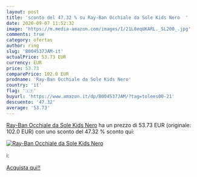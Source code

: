```yaml
---
layout: post
title: 'sconto del 47.32 % su Ray-Ban Occhiale da Sole Kids Nero  '
date: 2020-09-07 11:52:32
image: 'https://m.media-amazon.com/images/I/21L8eqUKARL._SL200_.jpg'
comments: true
category: ofertas
author: ring
slug: 'B004537JAM-it'
actualPrice: 53.73 EUR
currency: EUR
price: 53.73
comparePrice: 102.0 EUR
prodname: 'Ray-Ban Occhiale da Sole Kids Nero'
country: 'it'
flag: '🇮🇹'
buyurl: 'https://www.amazon.it/dp/B004537JAM/?tag=tolees00-21'
descuento: '47.32'
average: '53.73'
---
```


[Ray-Ban Occhiale da Sole Kids Nero](https://www.amazon.it/dp/B004537JAM/?tag=tolees00-21) ha un prezzo di 53.73 EUR (originale: 102.0 EUR) con uno sconto del 47.32 % sconto qui:

[![Ray-Ban Occhiale da Sole Kids Nero](https://m.media-amazon.com/images/I/21L8eqUKARL._SL200_.jpg)](https://www.amazon.it/dp/B004537JAM/?tag=tolees00-21)

ℹ️:


[Acquista qui!!](https://www.amazon.it/dp/B004537JAM/?tag=tolees00-21)
